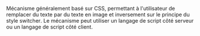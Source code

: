 Mécanisme généralement basé sur CSS, permettant à l'utilisateur de remplacer du texte par du texte en image et inversement sur le principe du <span lang="en">style switcher</span>. Le mécanisme peut utiliser un langage de script côté serveur ou un langage de script côté client.
